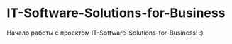 # IT-Software-Solutions-for-Business

Начало работы с проектом IT-Software-Solutions-for-Business! :)
